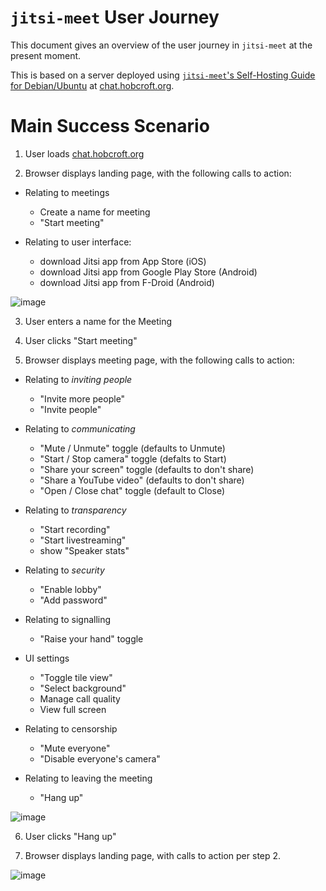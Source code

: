 # `jitsi-meet` User Journey

This document gives an overview of the user journey in `jitsi-meet` at the present moment.

This is based on a server deployed using [`jitsi-meet`'s Self-Hosting Guide for Debian/Ubuntu](https://jitsi.github.io/handbook/docs/devops-guide/devops-guide-quickstart) at [chat.hobcroft.org](https://chat.hobcroft.org).

# Main Success Scenario

1. User loads [chat.hobcroft.org](https://chat.hobcroft.org)

2. Browser displays landing page, with the following calls to action:

- Relating to meetings
  - Create a name for meeting
  - "Start meeting"

- Relating to user interface:
  - download Jitsi app from App Store (iOS)
  - download Jitsi app from Google Play Store (Android)
  - download Jitsi app from F-Droid (Android)

![image](https://user-images.githubusercontent.com/2212651/122654225-9b2a2800-d167-11eb-99bd-019382f8ae3d.png)

3. User enters a name for the Meeting

4. User clicks "Start meeting"

5. Browser displays meeting page, with the following calls to action:

- Relating to _inviting people_
  - "Invite more people"
  - "Invite people"

- Relating to _communicating_
  - "Mute / Unmute" toggle (defaults to Unmute)
  - "Start / Stop camera" toggle (defalts to Start)
  - "Share your screen" toggle (defaults to don't share)
  - "Share a YouTube video" (defaults to don't share)
  - "Open / Close chat" toggle (default to Close)

- Relating to _transparency_
  - "Start recording"
  - "Start livestreaming"
  - show "Speaker stats"

- Relating to _security_
  - "Enable lobby"
  - "Add password"

- Relating to signalling
  - "Raise your hand" toggle

- UI settings
  - "Toggle tile view"
  - "Select background"
  - Manage call quality
  - View full screen

- Relating to censorship
  - "Mute everyone"
  - "Disable everyone's camera"

- Relating to leaving the meeting
  - "Hang up"

![image](https://user-images.githubusercontent.com/2212651/122654673-acc0ff00-d16a-11eb-8c57-7bb1357bcf4d.png)

6. User clicks "Hang up"

7. Browser displays landing page, with calls to action per step 2.

![image](https://user-images.githubusercontent.com/2212651/122655184-463de000-d16e-11eb-8b75-4ccfbd00964a.png)

